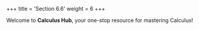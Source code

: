 +++
title = 'Section 6.6'
weight = 6
+++

Welcome to **Calculus Hub**, your one-stop resource for mastering Calculus!
